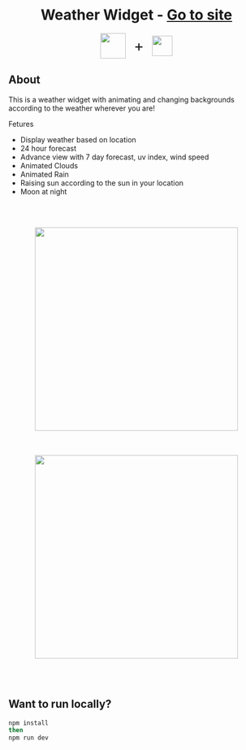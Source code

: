  <div style="display:flex; flex-direction: row; justify-content: center;  gap: 1rem;  align-items: center">

# Weather Widget - [Go to site](https://weather-widget-sand-nine.vercel.app/)

 </div>

 <div style="display:flex; flex-direction: row; justify-content: center;  gap: 1rem;  align-items: center ">
<img src="https://github.com/marwin1991/profile-technology-icons/assets/136815194/5f8c622c-c217-4649-b0a9-7e0ee24bd704" width="50">
 <div style="font-size: 30px">+</div>
<img src="https://user-images.githubusercontent.com/25181517/183890598-19a0ac2d-e88a-4005-a8df-1ee36782fde1.png" width="40">
 </div>

## About

This is a weather widget with animating and changing backgrounds according to the weather wherever you are!

Fetures

- Display weather based on location
- 24 hour forecast
- Advance view with 7 day forecast, uv index, wind speed
- Animated Clouds
- Animated Rain
- Raising sun according to the sun in your location
- Moon at night

<div style="display:flex; flex-direction: column; justify-content: center;  gap: 3rem;  align-items: center; padding: 3rem 0rem" >
<img src="src/assets/Rain.gif" width="400" />
<img src="src/assets/Clouds.gif" width="400" />
</div>

## Want to run locally?

```bash
npm install
then
npm run dev
```
